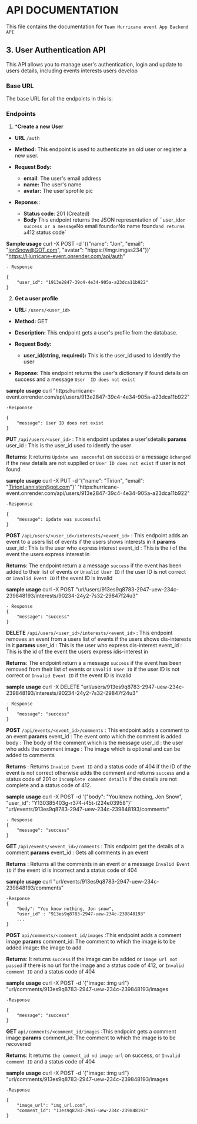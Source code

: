 # API DOCUMENTATION
This file contains the documentation for `Team Hurricane event App Backend API`
## 3. User Authentication API
This API allows you to manage user's authentication, login and update to users details, including events interests users develop

### Base URL
The base URL for all the endpoints in this is:

### Endpoints


1. ***Create a new User**
* **URL** `/auth`
* **Method:** This endpoint is used to authenticate an old user or register a new user.
* **Request Body:**
  *  **email**: The user's email address
  *  **name:** The user's name
  *  **avatar:** The user'sprofile pic

* **Reponse:**:
   * **Status code**: 201 (Created)
   * **Body** This endpoint returns the JSON representation of ``user_id` on success or a message `No email found` or `No name found` and returns a `412 status code`

**Sample usage**
    curl -X POST -d '({"name": "Jon", "email": "jonSnow@GOT.com", "avatar": "htpps://imgr.imgas234"})' "https://Hurricane-event.onrender.com/api/auth"

    - Response

    {
        "user_id": "1913e2847-39c4-4e34-905a-a23dca11b922"
    }

2. **Get a user profile**
* **URL:** `/users/<user_id>`
* **Method:** GET
* **Description:** This endpoint gets a user's profile from the database.
* **Request Body:**
  * **user_id(string, required):** This is the user_id used to identify the user

* **Reponse:** This endpoint returns the user's dictionary if found details on success and a message `User  ID does not exist`

**sample usage**
    curl "https:hurricane-event.onrender.com/api/users/913e2847-39c4-4e34-905a-a23dca11b922"

    -Responnse

    {
        "message": User ID does not exist
    }

**PUT** `/api/users/<user_id>` : This endpoint updates a user'sdetails 
**params**
    user_id : This is the user_id used to identfy the user

**Returns**: It returns `Update was succesful` on success or a message `Uchanged` if the new details are not supplied or `User ID does not exist` if user is not found

**sample usage**
    curl -X PUT -d '{"name": "Tirion", "email": "TirionLannister@got.com"}' "https:hurricane-event.onrender.com/api/users/913e2847-39c4-4e34-905a-a23dca11b922"

    -Responnse

    {
        "message": Update was successful
    }
    
**POST** `/api/users/<user_id>/interests/<event_id>` : This endpoint adds an event to a users list of events if the users shows interests in it
**params**
    user_id : This is the user who express interest
    event_id : This is the i of the event the users express interest in

**Returns**: The endpoint return a a message `success` if the event has been added to their list of events or `Unvalid User ID` if the user ID is not correct or `Invalid Event ID` if the event ID is invalid

**sample usage**
    curl -X POST "url/users/913es9q8783-2947-uew-234c-239848193/interests/90234-24y2-7s32-29847f24u3"

    - Response
    {
        "message": "success"
    }

**DELETE** `/api/users/<user_id>/interests/<event_id>` : This endpoint removes an event from a users list of events if the users shows dis-interests in it
**params**
    user_id : This is the user who express dis-interest
    event_id : This is the id of the event the users express idis-interest in

**Returns**: The endpoint return a a message `success` if the event has been removed from their list of events or `Unvalid User ID` if the user ID is not correct or `Invalid Event ID` if the event ID is invalid

**sample usage**
    curl -X DELETE "url/users/913es9q8783-2947-uew-234c-239848193/interests/90234-24y2-7s32-29847f24u3"

    - Response
    {
        "message": "success"
    }

**POST** `/api/events/<event_id>/comments` : This endpoint adds a comment to an event
**params**
    event_id : The event onto which the comment is added
    body : The body of the comment which is the message
    user_id : the user who adds the comment
    image : The image which is optional and can be added to comments

**Returns** : Returns `Invalid Event ID` and a status code of 404 if the ID of the event is not correct otherwise adds the comment and returns `success` and a status code of 201 or `Incomplete comment details` if the details are not complete and a status code of 412.

**sample usage**
    curl -X POST -d '{"body": "You know nothing, Jon Snow", "user_id": "Y130385403g-r374-i45t-t224e03958"}' "url/events/913es9q8783-2947-uew-234c-239848193/comments"

    - Response
    {
        "message": "success"
    }

**GET** `/api/events/<event_id>/comments` : This endpoint get the details of a comment
**params**
    event_id : Gets all comments in an event

**Returns** : Returns all the comments in an event or a message `Invalid Event ID` if the event id is incorrect and a status code of 404

**sample usage**
    curl "url/events/913es9q8783-2947-uew-234c-239848193/comments"

    -Response
    {
        "body": "You know nothing, Jon snow",
        "user_id" : "913es9q8783-2947-uew-234c-239848193"
        ...
    }
**POST** `api/comments/<comment_id/images` :This endpoint adds a comment image
**params**
    comment_id: The comment to which the image is to be added
    image: the image to add

**Returns**: It returns `success` if the image can be added or `image url not passed` if there is no url for the image and a status code of 412, or `Invalid comment ID` and a status code of 404

**sample usage**
    curl -X POST -d '{"image: :img url"} "url/comments/913es9q8783-2947-uew-234c-239848193/images

    -Response

    {
        "message": "success"
    }

**GET** `api/comments/<comment_id/images` :This endpoint gets a comment image
**params**
    comment_id: The comment to which the image is to be recovered

**Returns**: It returns `the comment_id nd image url` on success, or `Invalid comment ID` and a status code of 404

**sample usage**
    curl -X POST -d '{"image: :img url"} "url/comments/913es9q8783-2947-uew-234c-239848193/images

    -Response

    {
        "image_url": "img_url.com",
        "comment_id": "13es9q8783-2947-uew-234c-239848193"
    }